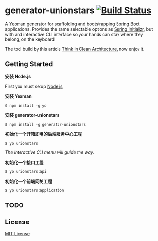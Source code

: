 # generator-unionstars [![Build Status](https://travis-ci.org/unionstars/generator-unionstars.svg?branch=master)](https://travis-ci.org/unionstars/generator-unionstars)

A [Yeoman](http://yeoman.io) generator for scaffolding and bootstrapping [Spring Boot](http://projects.spring.io/spring-boot/) applications. Provides the same selectable options as [Spring Initializr](http://start.spring.io), but with and interactive CLI interface so your hands can stay where they belong, on the keyboard!

The tool build by this article [Think in Clean Architecture](https://unionstars.github.io/yeoman/generator_unionstars/), now enjoy it.

## Getting Started

**安装 Node.js**

First you must setup [Node.js](https://www.runoob.com/nodejs/nodejs-install-setup.html)

**安装 Yeoman**

```
$ npm install -g yo
```

**安装 generator-unionstars**

```
$ npm install -g generator-unionstars
```

**初始化一个开箱即用的后端服务中心工程**

```
$ yo unionstars
```
_The interactive CLI menu will guide the way._


**初始化一个接口工程**

```
$ yo unionstars:api
```


**初始化一个前端网关工程**

```
$ yo unionstars:application
```

## TODO


## License

[MIT License](http://en.wikipedia.org/wiki/MIT_License)



